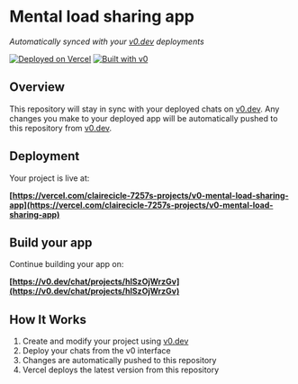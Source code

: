 # Mental load sharing app

*Automatically synced with your [v0.dev](https://v0.dev) deployments*

[![Deployed on Vercel](https://img.shields.io/badge/Deployed%20on-Vercel-black?style=for-the-badge&logo=vercel)](https://vercel.com/clairecicle-7257s-projects/v0-mental-load-sharing-app)
[![Built with v0](https://img.shields.io/badge/Built%20with-v0.dev-black?style=for-the-badge)](https://v0.dev/chat/projects/hlSzOjWrzGv)

## Overview

This repository will stay in sync with your deployed chats on [v0.dev](https://v0.dev).
Any changes you make to your deployed app will be automatically pushed to this repository from [v0.dev](https://v0.dev).

## Deployment

Your project is live at:

**[https://vercel.com/clairecicle-7257s-projects/v0-mental-load-sharing-app](https://vercel.com/clairecicle-7257s-projects/v0-mental-load-sharing-app)**

## Build your app

Continue building your app on:

**[https://v0.dev/chat/projects/hlSzOjWrzGv](https://v0.dev/chat/projects/hlSzOjWrzGv)**

## How It Works

1. Create and modify your project using [v0.dev](https://v0.dev)
2. Deploy your chats from the v0 interface
3. Changes are automatically pushed to this repository
4. Vercel deploys the latest version from this repository